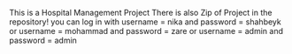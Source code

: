 This is a Hospital Management Project 
There is also Zip of Project in the repository!
you can log in with username = nika and password = shahbeyk
or username = mohammad and password = zare
or username = admin and password = admin

